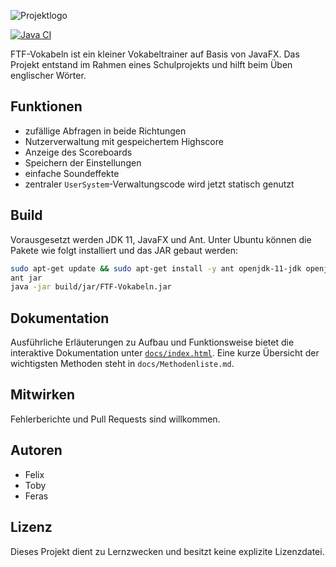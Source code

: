 ![Projektlogo](./media/logo_ftf-vokabeln.png)

[![Java CI](https://github.com/Chaosfelix4451/FTF-Vokabeln/actions/workflows/ant.yml/badge.svg)](https://github.com/Chaosfelix4451/FTF-Vokabeln/actions/workflows/ant.yml)

FTF-Vokabeln ist ein kleiner Vokabeltrainer auf Basis von JavaFX. Das Projekt entstand im Rahmen eines Schulprojekts und hilft beim Üben englischer Wörter.

## Funktionen

- zufällige Abfragen in beide Richtungen
- Nutzerverwaltung mit gespeichertem Highscore
- Anzeige des Scoreboards
- Speichern der Einstellungen
- einfache Soundeffekte
- zentraler `UserSystem`-Verwaltungscode wird jetzt statisch genutzt

## Build

Vorausgesetzt werden JDK 11, JavaFX und Ant. Unter Ubuntu können die Pakete wie folgt installiert und das JAR gebaut werden:

```bash
sudo apt-get update && sudo apt-get install -y ant openjdk-11-jdk openjfx
ant jar
java -jar build/jar/FTF-Vokabeln.jar
```

## Dokumentation

Ausführliche Erläuterungen zu Aufbau und Funktionsweise bietet die interaktive Dokumentation unter [`docs/index.html`](docs/index.html). Eine kurze Übersicht der wichtigsten Methoden steht in `docs/Methodenliste.md`.

## Mitwirken

Fehlerberichte und Pull Requests sind willkommen.

## Autoren

- Felix
- Toby
- Feras

## Lizenz

Dieses Projekt dient zu Lernzwecken und besitzt keine explizite Lizenzdatei.
